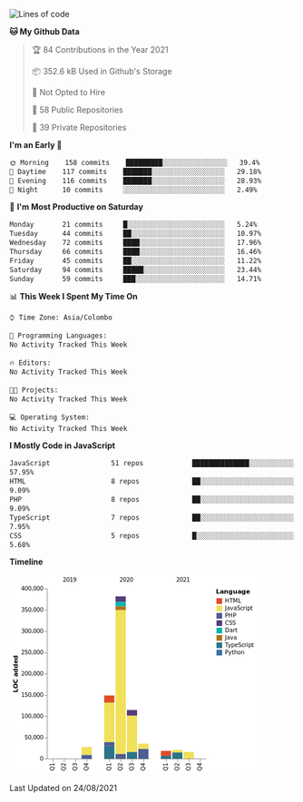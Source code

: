 
<!--START_SECTION:waka-->
![Lines of code](https://img.shields.io/badge/From%20Hello%20World%20I%27ve%20Written-769279%20lines%20of%20code-blue)

**🐱 My Github Data** 

> 🏆 84 Contributions in the Year 2021
 > 
> 📦 352.6 kB Used in Github's Storage 
 > 
> 🚫 Not Opted to Hire
 > 
> 📜 58 Public Repositories 
 > 
> 🔑 39 Private Repositories  
 > 
**I'm an Early 🐤** 

```text
🌞 Morning    158 commits    █████████░░░░░░░░░░░░░░░░   39.4% 
🌆 Daytime    117 commits    ███████░░░░░░░░░░░░░░░░░░   29.18% 
🌃 Evening    116 commits    ███████░░░░░░░░░░░░░░░░░░   28.93% 
🌙 Night      10 commits     ░░░░░░░░░░░░░░░░░░░░░░░░░   2.49%

```
📅 **I'm Most Productive on Saturday** 

```text
Monday       21 commits     █░░░░░░░░░░░░░░░░░░░░░░░░   5.24% 
Tuesday      44 commits     ██░░░░░░░░░░░░░░░░░░░░░░░   10.97% 
Wednesday    72 commits     ████░░░░░░░░░░░░░░░░░░░░░   17.96% 
Thursday     66 commits     ████░░░░░░░░░░░░░░░░░░░░░   16.46% 
Friday       45 commits     ██░░░░░░░░░░░░░░░░░░░░░░░   11.22% 
Saturday     94 commits     █████░░░░░░░░░░░░░░░░░░░░   23.44% 
Sunday       59 commits     ███░░░░░░░░░░░░░░░░░░░░░░   14.71%

```


📊 **This Week I Spent My Time On** 

```text
⌚︎ Time Zone: Asia/Colombo

💬 Programming Languages: 
No Activity Tracked This Week

🔥 Editors: 
No Activity Tracked This Week

🐱‍💻 Projects: 
No Activity Tracked This Week

💻 Operating System: 
No Activity Tracked This Week

```

**I Mostly Code in JavaScript** 

```text
JavaScript               51 repos            ██████████████░░░░░░░░░░░   57.95% 
HTML                     8 repos             ██░░░░░░░░░░░░░░░░░░░░░░░   9.09% 
PHP                      8 repos             ██░░░░░░░░░░░░░░░░░░░░░░░   9.09% 
TypeScript               7 repos             ██░░░░░░░░░░░░░░░░░░░░░░░   7.95% 
CSS                      5 repos             █░░░░░░░░░░░░░░░░░░░░░░░░   5.68%

```


**Timeline**

![Chart not found](https://raw.githubusercontent.com/ccweerasinghe1994/ccweerasinghe1994/master/charts/bar_graph.png) 


 Last Updated on 24/08/2021
<!--END_SECTION:waka-->
